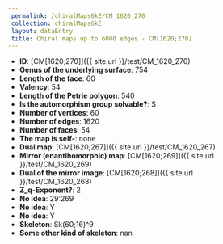 ```yaml
--- 
 permalink: /chiralMaps6kE/CM_1620_270 
 collection: chiralMaps6kE
 layout: dataEntry
 title: Chiral maps up to 6000 edges - CM[1620;270]
---
```


- **ID**: [CM[1620;270]]({{ site.url }}/test/CM_1620_270)
- **Genus of the underlying surface**: 754
- **Length of the face**: 60
- **Valency**: 54
- **Length of the Petrie polygon**: 540
- **Is the automorphism group solvable?**: S
- **Number of vertices**: 60
- **Number of edges**: 1620
- **Number of faces**: 54
- **The map is self-**: none
- **Dual map**: [CM[1620;267]]({{ site.url }}/test/CM_1620_267)
- **Mirror (enantihomorphic) map**: [CM[1620;269]]({{ site.url }}/test/CM_1620_269)
- **Dual of the mirror image**: [CM[1620;268]]({{ site.url }}/test/CM_1620_268)
- **Z_q-Exponent?**: 2
- **No idea**:  29:269
- **No idea**: Y
- **No idea**: Y
- **Skeleton**: Sk(60;16)^9
- **Some other kind of skeleton**: nan
